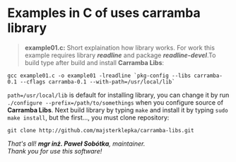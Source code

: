 # Examples in C of uses carramba library

> **example01.c:** Short explaination how library works. For work this example requires library ***readline*** and package ***readline-devel***.To build type after build and install **Carramba Libs**:  
```
gcc example01.c -o example01 -lreadline `pkg-config --libs carramba-0.1 --cflags carramba-0.1 --with-path=/usr/local/lib`
```

``path=/usr/local/lib`` is default for installing library, you can change it by run ``./configure --prefix=/path/to/somethings`` when you configure source of **Carramba Libs**. Next build library by typing ``make`` and install it by typing ``sudo make install``, but the first..., you must clone repository:  
```
git clone http://github.com/majsterklepka/carramba-libs.git
```

_That's all! **mgr inż. Paweł Sobótka**, maintainer._  
_Thank you for use this software!_



